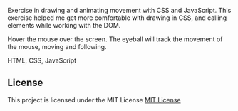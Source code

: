 
Exercise in drawing and animating movement with CSS and JavaScript. This exercise helped me get more comfortable with drawing in CSS, and calling elements while working with the DOM.

Hover the mouse over the screen. The eyeball will track the movement of the mouse, moving and following.

HTML, CSS, JavaScript

## License
This project is licensed under the MIT License
<a href="https://opensource.org/license/mit/">MIT License</a>
